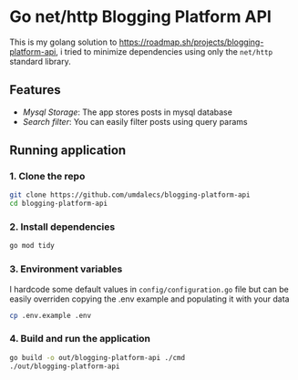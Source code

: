 # Go net/http Blogging Platform API

This is my golang solution to https://roadmap.sh/projects/blogging-platform-api, i tried to minimize dependencies using only the `net/http` standard library.

## Features

- *Mysql Storage*: The app stores posts in mysql database
- *Search filter*: You can easily filter posts using query params

## Running application

### 1. Clone the repo

```bash
git clone https://github.com/umdalecs/blogging-platform-api
cd blogging-platform-api
```

### 2. Install dependencies

```bash
go mod tidy
```

### 3. Environment variables

I hardcode some default values in `config/configuration.go` file but
can be easily overriden copying the .env example and populating it with your data

```bash
cp .env.example .env
```

### 4. Build and run the application

```bash
go build -o out/blogging-platform-api ./cmd
./out/blogging-platform-api
```
